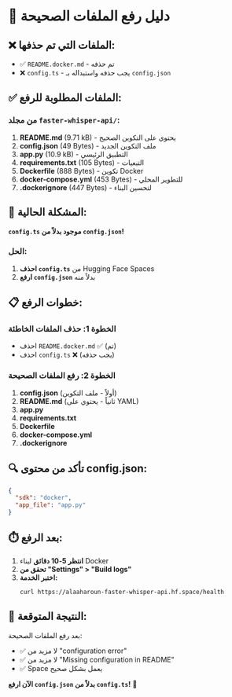 # 📁 دليل رفع الملفات الصحيحة

## ❌ **الملفات التي تم حذفها:**
- ✅ `README.docker.md` - تم حذفه
- ❌ `config.ts` - يجب حذفه واستبداله بـ `config.json`

## ✅ **الملفات المطلوبة للرفع:**

### **من مجلد `faster-whisper-api/`:**
1. **README.md** (9.71 kB) - يحتوي على التكوين الصحيح
2. **config.json** (49 Bytes) - ملف التكوين الجديد
3. **app.py** (10.9 kB) - التطبيق الرئيسي
4. **requirements.txt** (105 Bytes) - التبعيات
5. **Dockerfile** (888 Bytes) - تكوين Docker
6. **docker-compose.yml** (453 Bytes) - للتطوير المحلي
7. **.dockerignore** (447 Bytes) - لتحسين البناء

## 🚨 **المشكلة الحالية:**

**`config.ts` موجود بدلاً من `config.json`!**

### **الحل:**
1. **احذف `config.ts`** من Hugging Face Spaces
2. **ارفع `config.json`** بدلاً منه

## 📋 **خطوات الرفع:**

### **الخطوة 1: حذف الملفات الخاطئة**
- احذف `README.docker.md` ✅ (تم)
- احذف `config.ts` ❌ (يجب حذفه)

### **الخطوة 2: رفع الملفات الصحيحة**
1. **config.json** (أولاً - ملف التكوين)
2. **README.md** (ثانياً - يحتوي على YAML)
3. **app.py**
4. **requirements.txt**
5. **Dockerfile**
6. **docker-compose.yml**
7. **.dockerignore**

## 🔍 **تأكد من محتوى config.json:**

```json
{
  "sdk": "docker",
  "app_file": "app.py"
}
```

## ⏱️ **بعد الرفع:**

1. **انتظر 5-10 دقائق** لبناء Docker
2. **تحقق من "Settings" > "Build logs"**
3. **اختبر الخدمة:**
   ```bash
   curl https://alaaharoun-faster-whisper-api.hf.space/health
   ```

## 🎯 **النتيجة المتوقعة:**

بعد رفع الملفات الصحيحة:
- ✅ لا مزيد من "configuration error"
- ✅ لا مزيد من "Missing configuration in README"
- ✅ Space يعمل بشكل صحيح

**الآن ارفع `config.json` بدلاً من `config.ts`!** 🚀 